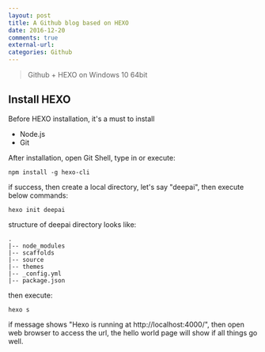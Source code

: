 ```yaml
---
layout: post
title: A Github blog based on HEXO
date: 2016-12-20
comments: true
external-url:
categories: Github
---
```


> Github + HEXO on Windows 10 64bit



## Install HEXO
Before HEXO installation, it's a must to install
- Node.js
- Git

After installation, open Git Shell, type in or execute:
```shell
npm install -g hexo-cli
```
if success, then create a local directory, let's say "deepai", then execute below commands:
```shell
hexo init deepai
```
structure of deepai directory looks like:
```
.
|-- node_modules
|-- scaffolds 
|-- source
|-- themes
|-- _config.yml
|-- package.json
```
then execute:
```shell
hexo s
```
if message shows "Hexo is running at http://localhost:4000/", then open web browser to access the url, the hello world page will show if all things go well.
